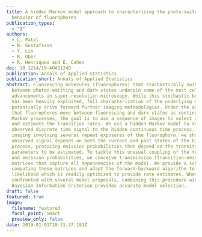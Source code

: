 ```yaml
---
title: A hidden Markov model approach to characterizing the photo-switching
  behavior of fluorophores
publication_types:
  - "2"
authors:
  - L. Patel
  - N. Gustafsson
  - Y. Lin
  - R. Ober
  - R. Henriques and E. Cohen
doi: 10.1214/19-AOAS1240
publication: Annals of Applied Statistics
publication_short: Annals of Applied Statistics
abstract: Fluorescing molecules (fluorophores) that stochastically switch
  between photon-emitting and dark states underpin some of the most celebrated
  advancements in super-resolution microscopy. While this stochastic behavior
  has been heavily exploited, full characterization of the underlying models can
  potentially drive forward further imaging methodologies. Under the assumption
  that fluorophores move between fluorescing and dark states as continuous time
  Markov processes, the goal is to use a sequence of images to select a model
  and estimate the transition rates. We use a hidden Markov model to relate the
  observed discrete time signal to the hidden continuous time process. With
  imaging involving several repeat exposures of the fluorophore, we show the
  observed signal depends on both the current and past states of the hidden
  process, producing emission probabilities that depend on the transition rate
  parameters to be estimated. To tackle this unusual coupling of the transition
  and emission probabilities, we conceive transmission (transition-emission)
  matrices that capture all dependencies of the model. We provide a scheme of
  computing these matrices and adapt the forward-backward algorithm to compute a
  likelihood which is readily optimized to provide rate estimates. When
  confronted with several model proposals, combining this procedure with the
  Bayesian Information Criterion provides accurate model selection.
draft: false
featured: true
image:
  filename: featured
  focal_point: Smart
  preview_only: false
date: 2019-01-01T18:31:37.191Z
---
```

